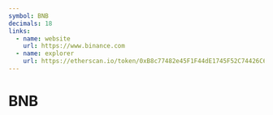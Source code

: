 ```yaml
---
symbol: BNB
decimals: 18
links:
  - name: website
    url: https://www.binance.com
  - name: explorer
    url: https://etherscan.io/token/0xB8c77482e45F1F44dE1745F52C74426C631bDD52
---
```


# BNB
